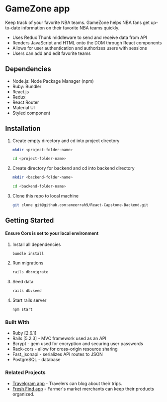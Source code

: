 # GameZone app

Keep track of your favorite NBA teams. GameZone helps NBA fans get up-to-date information on their favorite NBA teams quickly.

- Uses Redux Thunk middleware to send and receive data from API
- Renders JavaScript and HTML onto the DOM through React components
- Allows for user authentication and authorizes users with sessions
- Users can add and edit favorite teams

## Dependencies

- Node.js: Node Package Manager (npm)
- Ruby: Bundler
- React.js
- Redux
- React Router
- Material UI
- Styled component

## Installation

1.  Create empty directory and cd into project directory
    ```bash
    mkdir <project-folder-name>
    ```
    ```bash
    cd <project-folder-name>
    ```
2.  Create directory for backend and cd into backend directory
    ```bash
    mkdir <backend-folder-name>
    ```
    ```bash
    cd <backend-folder-name>
    ```
3.  Clone this repo to local machine
    ```bash
    git clone git@github.com:ameerrah9/React-Capstone-Backend.git
    ```

## Getting Started

#### Ensure Cors is set to your local environment

1. Install all dependencies
   ```bash
   bundle install
   ```
2. Run migrations
   ```bash
   rails db:migrate
   ```
3. Seed data
   ```bash
   rails db:seed
   ```
4. Start rails server
   ```bash
   npm start
   ```

### Built With

- Ruby [2.6.1]
- Rails [5.2.3] - MVC framework used as an API
- Bcrypt - gem used for encryption and securing user passwords
- Rack-cors - allow for cross-origin resource sharing
- Fast_jsonapi - serializes API routes to JSON
- PostgreSQL - database

### Related Projects

- [Travelgram app](https://github.com/ameerrah9/Travelgram) - Travelers can blog about their trips.
- [Fresh Find app](https://github.com/ameerrah9/Fresh-Find-Frontend) - Farmer's market merchants can keep their products organized.
